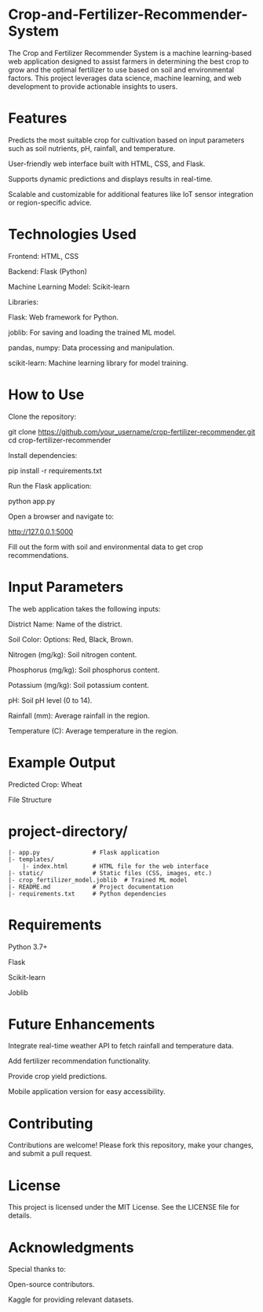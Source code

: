 # Crop-and-Fertilizer-Recommender-System
The Crop and Fertilizer Recommender System is a machine learning-based web application designed to assist farmers in determining the best crop to grow and the optimal fertilizer to use based on soil and environmental factors. This project leverages data science, machine learning, and web development to provide actionable insights to users.

# Features

Predicts the most suitable crop for cultivation based on input parameters such as soil nutrients, pH, rainfall, and temperature.

User-friendly web interface built with HTML, CSS, and Flask.

Supports dynamic predictions and displays results in real-time.

Scalable and customizable for additional features like IoT sensor integration or region-specific advice.

# Technologies Used

Frontend: HTML, CSS

Backend: Flask (Python)

Machine Learning Model: Scikit-learn

Libraries:

Flask: Web framework for Python.

joblib: For saving and loading the trained ML model.

pandas, numpy: Data processing and manipulation.

scikit-learn: Machine learning library for model training.

# How to Use

Clone the repository:

git clone https://github.com/your_username/crop-fertilizer-recommender.git
cd crop-fertilizer-recommender

Install dependencies:

pip install -r requirements.txt

Run the Flask application:

python app.py

Open a browser and navigate to:

http://127.0.0.1:5000

Fill out the form with soil and environmental data to get crop recommendations.

# Input Parameters

The web application takes the following inputs:

District Name: Name of the district.

Soil Color: Options: Red, Black, Brown.

Nitrogen (mg/kg): Soil nitrogen content.

Phosphorus (mg/kg): Soil phosphorus content.

Potassium (mg/kg): Soil potassium content.

pH: Soil pH level (0 to 14).

Rainfall (mm): Average rainfall in the region.

Temperature (C): Average temperature in the region.

# Example Output

Predicted Crop: Wheat

File Structure

# project-directory/
    |- app.py               # Flask application
    |- templates/
        |- index.html       # HTML file for the web interface
    |- static/              # Static files (CSS, images, etc.)
    |- crop_fertilizer_model.joblib  # Trained ML model
    |- README.md            # Project documentation
    |- requirements.txt     # Python dependencies

# Requirements

Python 3.7+

Flask

Scikit-learn

Joblib

# Future Enhancements

Integrate real-time weather API to fetch rainfall and temperature data.

Add fertilizer recommendation functionality.

Provide crop yield predictions.

Mobile application version for easy accessibility.

# Contributing

Contributions are welcome! Please fork this repository, make your changes, and submit a pull request.

# License

This project is licensed under the MIT License. See the LICENSE file for details.

# Acknowledgments

Special thanks to:

Open-source contributors.

Kaggle for providing relevant datasets.
